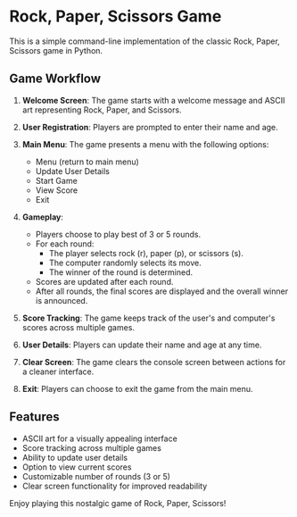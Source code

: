 # Rock, Paper, Scissors Game

This is a simple command-line implementation of the classic Rock, Paper, Scissors game in Python.

## Game Workflow

1. **Welcome Screen**: The game starts with a welcome message and ASCII art representing Rock, Paper, and Scissors.

2. **User Registration**: Players are prompted to enter their name and age.

3. **Main Menu**: The game presents a menu with the following options:
   - Menu (return to main menu)
   - Update User Details
   - Start Game
   - View Score
   - Exit

4. **Gameplay**:
   - Players choose to play best of 3 or 5 rounds.
   - For each round:
     - The player selects rock (r), paper (p), or scissors (s).
     - The computer randomly selects its move.
     - The winner of the round is determined.
   - Scores are updated after each round.
   - After all rounds, the final scores are displayed and the overall winner is announced.

5. **Score Tracking**: The game keeps track of the user's and computer's scores across multiple games.

6. **User Details**: Players can update their name and age at any time.

7. **Clear Screen**: The game clears the console screen between actions for a cleaner interface.

8. **Exit**: Players can choose to exit the game from the main menu.

## Features

- ASCII art for a visually appealing interface
- Score tracking across multiple games
- Ability to update user details
- Option to view current scores
- Customizable number of rounds (3 or 5)
- Clear screen functionality for improved readability

Enjoy playing this nostalgic game of Rock, Paper, Scissors!
